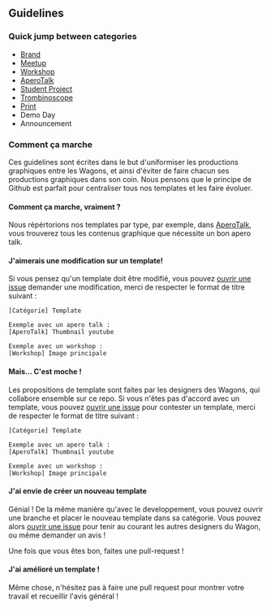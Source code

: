 ## Guidelines

### Quick jump between categories

- [Brand](https://github.com/lewagon/design/tree/master/guidelines/brand)
- [Meetup](https://github.com/lewagon/design/tree/master/guidelines/meetup)
- [Workshop](https://github.com/lewagon/design/tree/master/guidelines/workshop)
- [AperoTalk](https://github.com/lewagon/design/tree/master/guidelines/aperotalk)
- [Student Project](https://github.com/lewagon/design/tree/master/guidelines/student_project)
- [Trombinoscope](https://github.com/lewagon/design/tree/master/guidelines/trombinoscope)
- [Print](https://github.com/lewagon/design/tree/master/guidelines/print)
- Demo Day
- Announcement


### Comment ça marche

Ces guidelines sont écrites dans le but d'uniformiser les productions graphiques entre les Wagons, et ainsi d'éviter de faire chacun ses productions graphiques dans son coin. Nous pensons que le principe de Github est parfait pour centraliser tous nos templates et les faire évoluer.

#### Comment ça marche, vraiment ?

Nous répértorions nos templates par type, par exemple, dans [AperoTalk](https://github.com/lewagon/design/tree/master/guidelines/aperotalk), vous trouverez tous les contenus graphique que nécessite un bon apero talk.

#### J'aimerais une modification sur un template!

Si vous pensez qu'un template doit être modifié, vous pouvez [ouvrir une issue](https://github.com/lewagon/design/issues/new) demander une modification, merci de respecter le format de titre suivant :

```
[Catégorie] Template

Exemple avec un apero talk :
[AperoTalk] Thumbnail youtube  

Exemple avec un workshop :
[Workshop] Image principale  
```


#### Mais... C'est moche !

Les propositions de template sont faites par les designers des Wagons, qui collabore ensemble sur ce repo. Si vous n'êtes pas d'accord avec un template, vous pouvez [ouvrir une issue](https://github.com/lewagon/design/issues/new) pour contester un template, merci de respecter le format de titre suivant :

```
[Catégorie] Template

Exemple avec un apero talk :
[AperoTalk] Thumbnail youtube  

Exemple avec un workshop :
[Workshop] Image principale  
```


#### J'ai envie de créer un nouveau template

Génial ! De la même manière qu'avec le developpement, vous pouvez ouvrir une branche et placer le nouveau template dans sa catégorie. Vous pouvez alors [ouvrir une issue](https://github.com/lewagon/design/issues/new) pour tenir au courant les autres designers du Wagon, ou même demander un avis !

Une fois que vous êtes bon, faites une pull-request !


#### J'ai amélioré un template !

Même chose, n'hésitez pas à faire une pull request pour montrer votre travail et recueillir l'avis général ! 

